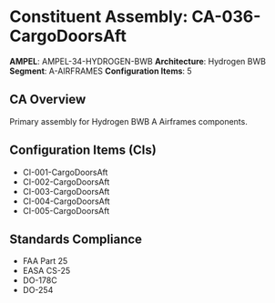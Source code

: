 # Constituent Assembly: CA-036-CargoDoorsAft

**AMPEL**: AMPEL-34-HYDROGEN-BWB
**Architecture**: Hydrogen BWB
**Segment**: A-AIRFRAMES
**Configuration Items**: 5

## CA Overview
Primary assembly for Hydrogen BWB A Airframes components.

## Configuration Items (CIs)
- CI-001-CargoDoorsAft
- CI-002-CargoDoorsAft
- CI-003-CargoDoorsAft
- CI-004-CargoDoorsAft
- CI-005-CargoDoorsAft

## Standards Compliance
- FAA Part 25
- EASA CS-25
- DO-178C
- DO-254
